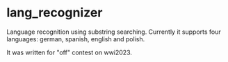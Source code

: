 # lang_recognizer

Language recognition using substring searching. Currently it supports four languages: german, spanish, english and polish.

It was written for "off" contest on wwi2023.

